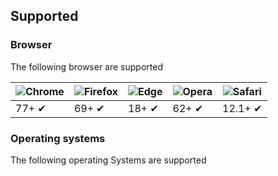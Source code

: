 ## Supported

### Browser

The following browser are supported

| ![Chrome](https://blicc.org/docs/images/chrome_48x48.png) | ![Firefox](https://blicc.org/docs/images/firefox_48x48.png) | ![Edge](https://blicc.org/docs/images/edge_48x48.png) | ![Opera](https://blicc.org/docs/images/opera_48x48.png) | ![Safari](https://blicc.org/docs/images/safari_48x48.png) |
| --------------------------------------------------------- | ----------------------------------------------------------- | ----------------------------------------------------- | ------------------------------------------------------- | --------------------------------------------------------- |
| 77+ ✔                                                     | 69+ ✔                                                       | 18+ ✔                                                 | 62+ ✔                                                   | 12.1+ ✔                                                   |

### Operating systems

The following operating Systems are supported

